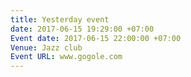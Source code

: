 ```yaml
---
title: Yesterday event
date: 2017-06-15 19:29:00 +07:00
Event date: 2017-06-15 22:00:00 +07:00
Venue: Jazz club
Event URL: www.gogole.com
---
```

